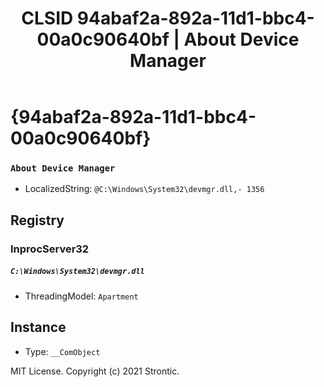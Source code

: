 ﻿---
title: "CLSID 94abaf2a-892a-11d1-bbc4-00a0c90640bf | About Device Manager"
excerpt: What is COM-Object CLSID 94abaf2a-892a-11d1-bbc4-00a0c90640bf?
---

# {94abaf2a-892a-11d1-bbc4-00a0c90640bf}

### `About Device Manager`
* LocalizedString: `@C:\Windows\System32\devmgr.dll,- 1356`

## Registry


### InprocServer32

##### `C:\Windows\System32\devmgr.dll`
* ThreadingModel: `Apartment`

## Instance

* Type: `__ComObject`

MIT License. Copyright (c) 2021 Strontic.


